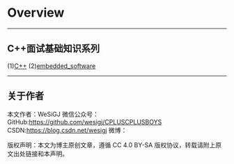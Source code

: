 # Overview

---

## C++面试基础知识系列

(1)[C++](./C++/README.md)
(2)[embedded_software](./embedded_software/README.md)

---

## 关于作者

本文作者：WeSiGJ
微信公众号：
GitHub:https://github.com/wesigj/CPLUSCPLUSBOYS
CSDN:https://blog.csdn.net/wesigj
微博：

版权声明：本文为博主原创文章，遵循 CC 4.0 BY-SA 版权协议，转载请附上原文出处链接和本声明。
